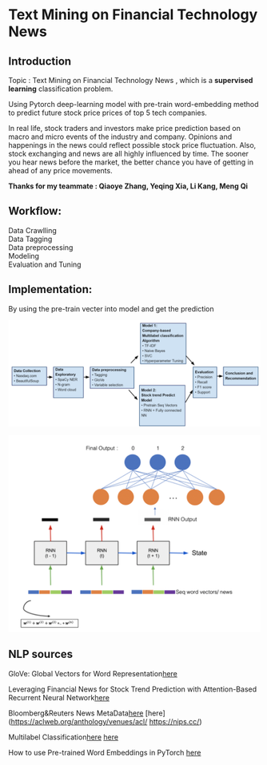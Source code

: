 # Text Mining on Financial Technology News


## Introduction

Topic : Text Mining on Financial Technology News
, which is a **supervised learning** classification problem.

Using Pytorch deep-learning model with pre-train word-embedding method to predict future stock price prices of top 5 tech companies.

In real life, stock traders and investors make price prediction based on macro and micro events of the industry and company. Opinions and happenings in the news could reflect possible stock price fluctuation. Also, stock exchanging and news are all highly influenced by time. The sooner you hear news before the market, the better chance you have of getting in ahead of any price movements.


**Thanks for my teammate : Qiaoye Zhang, Yeqing Xia, Li Kang, Meng Qi**

## Workflow:

Data Crawlling<br>
Data Tagging<br>
Data preprocessing<br>
Modeling<br>
Evaluation and Tuning<br>

## Implementation:
By using the pre-train vecter into model and get the prediction

![Guideline](https://github.com/MarcoXM/TextAnalytics/blob/master/ProjectFinalProject/Graphes/Guideline.png)


![Model Architecture](https://github.com/MarcoXM/TextAnalytics/blob/master/ProjectFinalProject/Graphes/Model.png)

## NLP sources
GloVe: Global Vectors for Word Representation[here](https://nlp.stanford.edu/projects/glove/)


Leveraging Financial News for Stock Trend Prediction with Attention-Based Recurrent Neural Network[here](https://paperswithcode.com/paper/leveraging-financial-news-for-stock-trend#code)

Bloomberg&Reuters News MetaData[here](https://drive.google.com/drive/folders/0B3C8GEFwm08QY3AySmE2Z1daaUE)
[here](https://aclweb.org/anthology/venues/acl/
https://nips.cc/)

Multilabel Classification[here](https://towardsdatascience.com/journey-to-the-center-of-multi-label-classification-384c40229bff)
[here](https://medium.com/coinmonks/multi-label-classification-blog-tags-prediction-using-nlp-b0b5ee6686fc)


How to use Pre-trained Word Embeddings in PyTorch
[here](https://medium.com/@martinpella/how-to-use-pre-trained-word-embeddings-in-pytorch-71ca59249f76)
 







	
	
